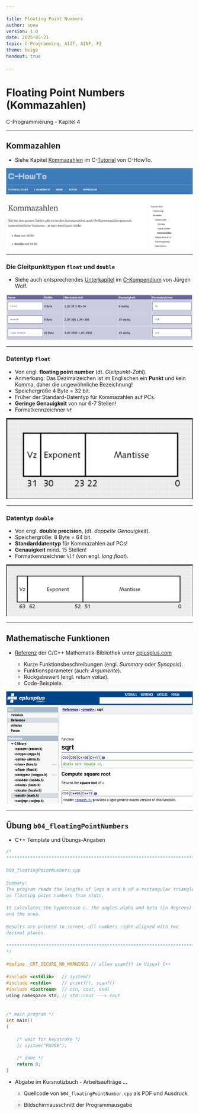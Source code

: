 ```yaml
---

title: Floating Point Numbers
author: soew
version: 1.0
date: 2025-05-21
topic: C-Programming, AIIT, AINF, FI
theme: beige
handout: true

---
```


# Floating Point Numbers (Kommazahlen)

C-Programmierung - Kapitel 4

---

## Kommazahlen

- Siehe Kapitel [Kommazahlen](https://www.c-howto.de/tutorial/variablen/datentypen/kommazahlen/) im C-[Tutorial](https://www.c-howto.de/tutorial) von C-HowTo.

![image](./_img/04-dataTypes-floats.png)

---

### Die Gleitpunkttypen `float` und `double`

- Siehe auch entsprechendes [Unterkapitel](http://openbook.rheinwerk-verlag.de/c_von_a_bis_z/005_c_basisdatentypen_008.htm#mj357b36b759cbb526c1701f1341d99a96) im [C-Kompendium](https://openbook.rheinwerk-verlag.de/c_von_a_bis_z/index.htm) von Jürgen Wolf.

![image](./_img/04-dataTypes-floatAndDouble.png)

---

### Datentyp `float`

- Von engl. **floating point number** (dt. *Gleitpunkt-Zahl*).
- Anmerkung: Das Dezimalzeichen ist im Englischen ein **Punkt** und kein Komma, daher die ungewöhnliche Bezeichnung!
- Speichergröße 4 Byte = 32 bit.
- Früher der Standard-Datentyp für Kommazahlen auf PCs.
- **Geringe Genauigkeit** von nur 6-7 Stellen!
- Formatkennzeichner `%f`

![image](./_img/04-dataTypes-float.png)

---

### Datentyp `double`

- Von engl. **double precision**, (dt. *doppelte Genauigkeit*).
- Speichergröße: 8 Byte = 64 bit.
- **Standarddatentyp** für Kommazahlen auf PCs!
- **Genauigkeit** mind. 15 Stellen!
- Formatkennzeichner `%lf` (von engl. *long float*).

![image](./_img/04-dataTypes-double.png)

---

## Mathematische Funktionen

- [Referenz](http://cplusplus.com/reference/cmath) der C/C++ Mathematik-Bibliothek unter [cplusplus.com](https://cplusplus.com/)

  - Kurze Funktionsbeschreibungen (engl. *Summary* oder *Synopsis*).
  - Funktionsparameter (auch: *Argumente*).
  - Rückgabewert (engl. *return value*).
  - Code-Beispiele.
  
![image](./_img/04-dataTypes-cReference.png)

---

## Übung `b04_floatingPointNumbers`

- C++ Template und Übungs-Angaben

```c
/*
************************************************************************
   
b04_floatingPointNumbers.cpp

Summary:
The program reads the lengths of legs a and b of a rectangular triangle
as floating point numbers from stdin.

It calculates the hypotenuse c, the angles alpha and beta (in degrees)
and the area.

Results are printed to screen, all numbers right-aligned with two
decimal places.

************************************************************************
*/

#define _CRT_SECURE_NO_WARNINGS // allow scanf() in Visual C++

#include <cstdlib>   // system()
#include <cstdio>    // printf(), scanf()
#include <iostream>  // cin, cout, endl
using namespace std; // std::cout ---> cout


/* main program */
int main()
{
    
    /* wait for keystroke */
    // system("PAUSE");
    
    /* done */
    return 0;
}
```


- Abgabe im Kursnotizbuch - Arbeitsaufträge ...

  - Quellcode von `b04_floatingPointNumber.cpp` als PDF und Ausdruck

  - Bildschirmausschnitt der Programmausgabe